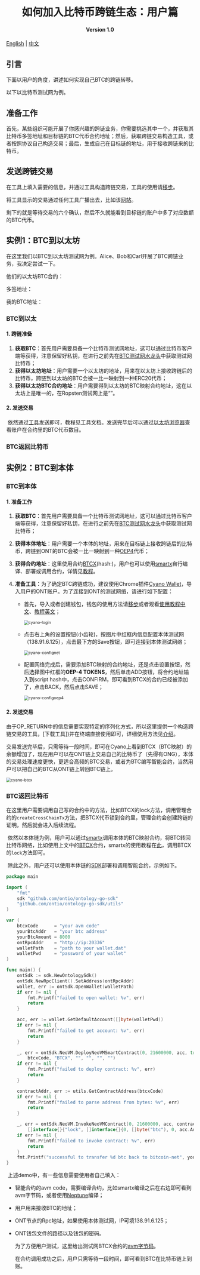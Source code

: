 <h1 align="center">如何加入比特币跨链生态：用户篇</h1>
<h4 align="center">Version 1.0 </h4>

[English]() | [中文](./README_CN.md)

## 引言

下面以用户的角度，讲述如何实现自己BTC的跨链转移。

以下以比特币测试网为例。

## 准备工作

首先，某些组织可能开展了你感兴趣的跨链业务，你需要挑选其中一个，并获取其比特币多签地址和目标链的BTC代币合约地址；然后，获取跨链交易构造工具，或者按照协议自己构造交易；最后，生成自己在目标链的地址，用于接收跨链来的比特币。

## 发送跨链交易

在工具上填入需要的信息，并通过工具构造跨链交易，工具的使用请[移步](https://github.com/ontio/cross-chain/blob/master/btc/cross-chain_transaction_construction_tool_user_manual.md)。

将工具显示的交易通过任何工具广播出去，比如该[网站](https://tbtc.bitaps.com/broadcast)。

剩下的就是等待交易的六个确认，然后不久就能看到目标链的账户中多了对应数额的BTC代币。

## 实例1：BTC到以太坊

在这里我们以BTC到以太坊测试网为例。Alice、Bob和Carl开展了BTC跨链业务，我决定尝试一下。

他们的以太坊BTC合约：

多签地址：

我的BTC地址：

### BTC到以太

#### 1. 跨链准备

1. **获取BTC**：首先用户需要具备一个比特币测试网地址，这可以通过比特币客户端等获得，注意保留好私钥，在进行之前先在[BTC测试网水龙头](https://testnet-faucet.mempool.co/)中获取测试网比特币；
2. **获得以太坊地址**：用户需要一个以太坊的地址，用来在以太坊上接收跨链后的比特币，跨链到以太坊的BTC会被一比一映射到一种ERC20代币；
3. **获得以太坊BTC合约地址**：用户需要得到以太坊的BTC映射合约地址，这在以太坊上是唯一的，在Ropsten测试网上是“”。

#### 2. 发送交易

​	依然通过[工具](https://github.com/ontio/cross-chain/blob/master/btc/cross-chain_transaction_construction_tool_user_manual.md)发送即可，教程见工具文档。发送完毕后可以通过[以太坊浏览器](https://ropsten.etherscan.io/)查看账户在合约里的BTC代币数目。

### BTC返回比特币



## 实例2：BTC到本体

### BTC到本体

#### 1. 准备工作

1. **获取BTC**：首先用户需要具备一个比特币测试网地址，这可以通过比特币客户端等获得，注意保留好私钥，在进行之前先在[BTC测试网水龙头](https://coinfaucet.eu/en/btc-testnet)中获取测试网比特币；

2. **获得本体地址**：用户需要一个本体的地址，用来在目标链上接收跨链后的比特币，跨链到ONT的BTC会被一比一映射到一种[OEP4](https://github.com/ontio/OEPs/blob/master/OEPS/OEP-4.mediawiki)代币；

3. **获得合约地址**：这里使用合约[BTCX](https://github.com/zouxyan/btc_crosschain_demo)(hash:)，用户也可以使用[smartx](https://smartx.ont.io/)自行编译、部署或调用合约，详情见[教程](https://ontio.github.io/documentation/Smart_Contract_Deployment_en.html)。

4. **准备工具**：为了确定BTC跨链成功，建议使用Chrome插件[Cyano Wallet](https://chrome.google.com/webstore/detail/cyano-wallet/dkdedlpgdmmkkfjabffeganieamfklkm)，导入用户的ONT账户。为了连接到ONT的测试网络，请进行如下配置：

   - 首先，导入或者创建钱包，钱包的使用方法请[移步](https://dev-docs.ont.io/#/docs-cn/cyano/01-chrome-wallet)或者观看[使用教程中文](https://www.youtube.com/watch?v=u_MtHccKaNQ)、[教程英文](https://www.youtube.com/watch?v=S2qk-Gkrs9s)；

     <img src="./pic/cyano-login.png" alt="cyano-login" style="zoom: 77%;" />

   - 点击右上角的设置按钮(小齿轮)，按图片中红框内信息配置本体测试网（138.91.6.125），点击最下方的Save按钮，即可连接到本体测试网络；

     <img src="./pic/cyano-confignet.png" alt="cyano-confignet" style="zoom:77%;" />

   - 配置网络完成后，需要添加BTC映射的合约地址，还是点击设置按钮，然后选择图中红框的**OEP-4 TOKENS**，然后单击ADD按钮，将合约地址输入到script hash中，点击CONFIRM，即可看到BTCX的合约已经被添加了，点击BACK，然后点击SAVE；

     <img src="./pic/cyano-configoep4.png" alt="cyano-configoep4" style="zoom:77%;" />

#### 2. 发送交易

​	由于OP_RETURN中的信息需要实现特定的序列化方式，所以这里提供一个构造跨链交易的工具，[下载工具])并在终端直接使用即可，详细使用方法见[介绍]()。

​	交易发送完毕后，只需等待一段时间，即可在Cyano上看到BTCX（BTC映射）的余额增加了，现在用户可以在ONT链上交易自己的比特币了（先得有ONG），本体的交易处理速度更快，更适合高频的BTC交易，或者为BTC编写智能合约，当然用户可以把自己的BTC从ONT链上转回BTC链上。

<img src="./pic/cyano-btcx.png" alt="cyano-btcx" style="zoom:77%;" />

### BTC返回比特币

在这里用户需要调用自己写的合约中的方法，比如BTCX的lock方法，调用管理合约的`createCrossChainTx`方法，把BTCX代币锁到合约里，管理合约会创建跨链的证明，然后就会进入后续流程。

​	依然以本体链为例，用户可以通过[smartx](https://smartx.ont.io/)调用本体的BTC映射合约，将BTC转回比特币网络，比如使用上文中的[BTCX](https://github.com/zouxyan/btc_crosschain_demo)合约，smartx的使用教程在[此](https://ontio.github.io/documentation/)，调用BTCX的`lock`方法即可。

​	除此之外，用户还可以使用本体链的[SDK](https://github.com/ontio/ontology-go-sdk)部署和调用智能合约，示例如下。

```go
package main

import (
	"fmt"
	sdk "github.com/ontio/ontology-go-sdk"
	"github.com/ontio/ontology-go-sdk/utils"
)

var (
	btcxCode      = "your avm code"
	yourBtcAddr   = "your btc address"
	yourBtcAmount = 8000
	ontRpcAddr    = "http://ip:20336"
	walletPath    = "path to your wallet.dat"
	walletPwd     = "password of your wallet"
)

func main() {
	ontSdk := sdk.NewOntologySdk()
	ontSdk.NewRpcClient().SetAddress(ontRpcAddr)
	wallet, err := ontSdk.OpenWallet(walletPath)
	if err != nil {
		fmt.Printf("failed to open wallet: %v", err)
		return
	}

	acc, err := wallet.GetDefaultAccount([]byte(walletPwd))
	if err != nil {
		fmt.Printf("failed to get account: %v", err)
		return
	}

	_, err = ontSdk.NeoVM.DeployNeoVMSmartContract(0, 21600000, acc, true,
		btcxCode, "BTCX", "", "", "", "")
	if err != nil {
		fmt.Printf("failed to deploy contract: %v", err)
		return
	}

	contractAddr, err := utils.GetContractAddress(btcxCode)
	if err != nil {
		fmt.Printf("failed to parse address from bytes: %v", err)
		return
	}

	_, err = ontSdk.NeoVM.InvokeNeoVMContract(0, 21600000, acc, contractAddr,
		[]interface{}{"lock", []interface{}{0, []byte("btc"), 0, acc.Address[:], yourBtcAddr, yourBtcAmount}})
	if err != nil {
		fmt.Printf("failed to invoke contract: %v", err)
		return
	}
	fmt.Printf("successful to transfer %d btc back to bitcoin-net", yourBtcAmount)
}
```

​	上述demo中，有一些信息需要使用者自己填入：

- 智能合约的avm code，需要编译合约，比如smartx编译之后在右边即可看到avm字节码，或者使用[Neptune](https://github.com/ontio/ontology-python-compiler)编译；

- 用户用来接收BTC的地址；

- ONT节点的Rpc地址，如果使用本体测试网，IP可填138.91.6.125；

- ONT钱包文件的路径以及钱包的密码。

  为了方便用户测试，这里给出测试网BTCX合约的[avm字节码](https://github.com/zouxyan/btc_crosschain_demo)。

  

  在合约调用成功之后，用户只需等待一段时间，即可看到BTC在比特币链上到账。